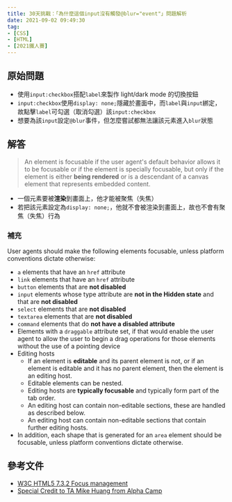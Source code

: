 ```yaml
---
title: 30天挑戰：「為什麼這個input沒有觸發@blur="event"」問題解析
date: 2021-09-02 09:49:30
tag:
- [CSS]
- [HTML]
- [2021鐵人賽]
---
```


## 原始問題

- 使用`input:checkbox`搭配`label`來製作 light/dark mode 的切換按鈕
- `input:checkbox`使用`display: none;`隱藏於畫面中，而`label`與`input`綁定，故點擊`label`可勾選（取消勾選）該`input:checkbox`
- 想要為該`input`設定`@blur`事件，但怎麼嘗試都無法讓該元素進入`blur`狀態

## 解答

> An element is focusable if the user agent's default behavior allows it to be focusable or if the element is specially focusable, but only if the element is either **being rendered** or is a descendant of a canvas element that represents embedded content.

- 一個元素要被**渲染**到畫面上，他才能被聚焦（失焦）
- 若把該元素設定為`display: none;`，他就不會被渲染到畫面上，故也不會有聚焦（失焦）行為

### 補充

User agents should make the following elements focusable, unless platform conventions dictate otherwise:

- `a` elements that have an `href` attribute
- `link` elements that have an `href` attribute
- `button` elements that are **not disabled**
- `input` elements whose type attribute are **not in the Hidden state** and that are **not disabled**
- `select` elements that are **not disabled**
- `textarea` elements that are **not disabled**
- `command` elements that do **not have a disabled attribute**
- Elements with a `draggable` attribute set, if that would enable the user agent to allow the user to begin a drag operations for those elements without the use of a pointing device
- Editing hosts
  - If an element is **editable** and its parent element is not, or if an element is editable and it has no parent element, then the element is an editing host.
  - Editable elements can be nested.
  - Editing hosts are **typically focusable** and typically form part of the tab order.
  - An editing host can contain non-editable sections, these are handled as described below.
  - An editing host can contain non-editable sections that contain further editing hosts.
- In addition, each shape that is generated for an `area` element should be focusable, unless platform conventions dictate otherwise.

## 參考文件

- [W3C HTML5 7.3.2 Focus management](https://www.w3.org/TR/2011/WD-html5-20110525/editing.html#focus-management)
- [Special Credit to TA Mike Huang from Alpha Camp](https://lighthouse.alphacamp.co/courses/119/units/25991?comment_id=127363)

